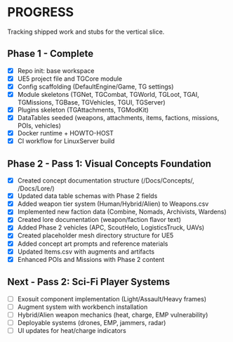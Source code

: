 # PROGRESS

Tracking shipped work and stubs for the vertical slice.

## Phase 1 - Complete
- [x] Repo init: base workspace
- [x] UE5 project file and TGCore module
- [x] Config scaffolding (DefaultEngine/Game, TG settings)
- [x] Module skeletons (TGNet, TGCombat, TGWorld, TGLoot, TGAI, TGMissions, TGBase, TGVehicles, TGUI, TGServer)
- [x] Plugins skeleton (TGAttachments, TGModKit)
- [x] DataTables seeded (weapons, attachments, items, factions, missions, POIs, vehicles)
- [x] Docker runtime + HOWTO-HOST
- [x] CI workflow for LinuxServer build

## Phase 2 - Pass 1: Visual Concepts Foundation
- [x] Created concept documentation structure (/Docs/Concepts/, /Docs/Lore/)
- [x] Updated data table schemas with Phase 2 fields
- [x] Added weapon tier system (Human/Hybrid/Alien) to Weapons.csv
- [x] Implemented new faction data (Combine, Nomads, Archivists, Wardens)
- [x] Created lore documentation (weapon/faction flavor text)
- [x] Added Phase 2 vehicles (APC, ScoutHelo, LogisticsTruck, UAVs)
- [x] Created placeholder mesh directory structure for UE5
- [x] Added concept art prompts and reference materials
- [x] Updated Items.csv with augments and artifacts
- [x] Enhanced POIs and Missions with Phase 2 content

## Next - Pass 2: Sci-Fi Player Systems  
- [ ] Exosuit component implementation (Light/Assault/Heavy frames)
- [ ] Augment system with workbench installation
- [ ] Hybrid/Alien weapon mechanics (heat, charge, EMP vulnerability)
- [ ] Deployable systems (drones, EMP, jammers, radar)
- [ ] UI updates for heat/charge indicators
